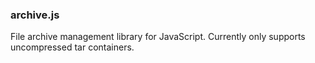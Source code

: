 ### archive.js ###

File archive management library for JavaScript. Currently only supports uncompressed tar containers.
